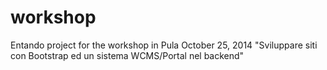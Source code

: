workshop
========

Entando project for the workshop in Pula October 25, 2014 "Sviluppare siti con Bootstrap ed un sistema WCMS/Portal nel backend" 
